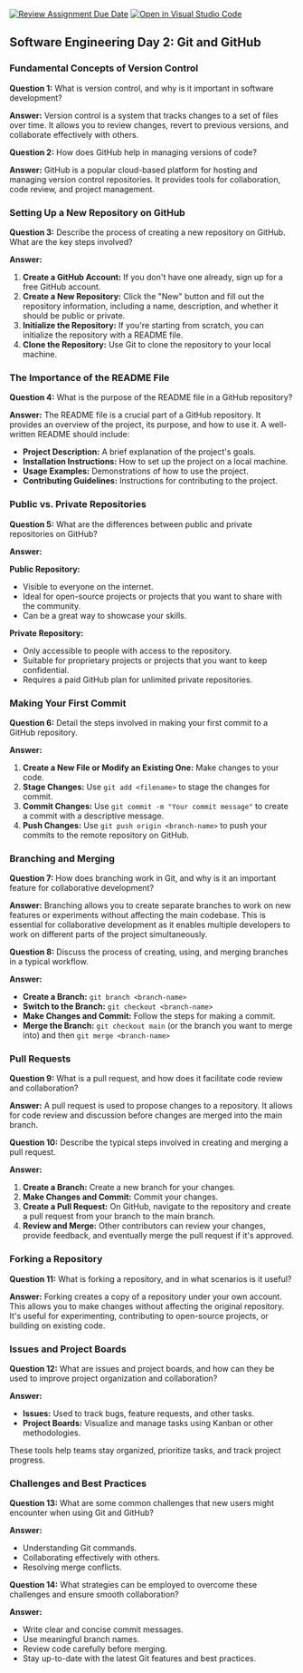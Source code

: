 [![Review Assignment Due Date](https://classroom.github.com/assets/deadline-readme-button-22041afd0340ce965d47ae6ef1cefeee28c7c493a6346c4f15d667ab976d596c.svg)](https://classroom.github.com/a/8wgCKhpZ)
[![Open in Visual Studio Code](https://classroom.github.com/assets/open-in-vscode-2e0aaae1b6195c2367325f4f02e2d04e9abb55f0b24a779b69b11b9e10269abc.svg)](https://classroom.github.com/online_ide?assignment_repo_id=16295741&assignment_repo_type=AssignmentRepo)
## **Software Engineering Day 2: Git and GitHub**

### **Fundamental Concepts of Version Control**

**Question 1:** What is version control, and why is it important in software development?

**Answer:** Version control is a system that tracks changes to a set of files over time. It allows you to review changes, revert to previous versions, and collaborate effectively with others.

**Question 2:** How does GitHub help in managing versions of code?

**Answer:** GitHub is a popular cloud-based platform for hosting and managing version control repositories. It provides tools for collaboration, code review, and project management.

### **Setting Up a New Repository on GitHub**

**Question 3:** Describe the process of creating a new repository on GitHub. What are the key steps involved?

**Answer:**

1. **Create a GitHub Account:** If you don't have one already, sign up for a free GitHub account.
2. **Create a New Repository:** Click the "New" button and fill out the repository information, including a name, description, and whether it should be public or private.
3. **Initialize the Repository:** If you're starting from scratch, you can initialize the repository with a README file.
4. **Clone the Repository:** Use Git to clone the repository to your local machine.

### **The Importance of the README File**

**Question 4:** What is the purpose of the README file in a GitHub repository?

**Answer:** The README file is a crucial part of a GitHub repository. It provides an overview of the project, its purpose, and how to use it. A well-written README should include:

* **Project Description:** A brief explanation of the project's goals.
* **Installation Instructions:** How to set up the project on a local machine.
* **Usage Examples:** Demonstrations of how to use the project.
* **Contributing Guidelines:** Instructions for contributing to the project.

### **Public vs. Private Repositories**

**Question 5:** What are the differences between public and private repositories on GitHub?

**Answer:**

**Public Repository:**
* Visible to everyone on the internet.
* Ideal for open-source projects or projects that you want to share with the community.
* Can be a great way to showcase your skills.

**Private Repository:**
* Only accessible to people with access to the repository.
* Suitable for proprietary projects or projects that you want to keep confidential.
* Requires a paid GitHub plan for unlimited private repositories.

### **Making Your First Commit**

**Question 6:** Detail the steps involved in making your first commit to a GitHub repository.

**Answer:**

1. **Create a New File or Modify an Existing One:** Make changes to your code.
2. **Stage Changes:** Use `git add <filename>` to stage the changes for commit.
3. **Commit Changes:** Use `git commit -m "Your commit message"` to create a commit with a descriptive message.
4. **Push Changes:** Use `git push origin <branch-name>` to push your commits to the remote repository on GitHub.

### **Branching and Merging**

**Question 7:** How does branching work in Git, and why is it an important feature for collaborative development?

**Answer:** Branching allows you to create separate branches to work on new features or experiments without affecting the main codebase. This is essential for collaborative development as it enables multiple developers to work on different parts of the project simultaneously.

**Question 8:** Discuss the process of creating, using, and merging branches in a typical workflow.

**Answer:**

* **Create a Branch:** `git branch <branch-name>`
* **Switch to the Branch:** `git checkout <branch-name>`
* **Make Changes and Commit:** Follow the steps for making a commit.
* **Merge the Branch:** `git checkout main` (or the branch you want to merge into) and then `git merge <branch-name>`

### **Pull Requests**

**Question 9:** What is a pull request, and how does it facilitate code review and collaboration?

**Answer:** A pull request is used to propose changes to a repository. It allows for code review and discussion before changes are merged into the main branch.

**Question 10:** Describe the typical steps involved in creating and merging a pull request.

**Answer:**

1. **Create a Branch:** Create a new branch for your changes.
2. **Make Changes and Commit:** Commit your changes.
3. **Create a Pull Request:** On GitHub, navigate to the repository and create a pull request from your branch to the main branch.
4. **Review and Merge:** Other contributors can review your changes, provide feedback, and eventually merge the pull request if it's approved.

### **Forking a Repository**

**Question 11:** What is forking a repository, and in what scenarios is it useful?

**Answer:** Forking creates a copy of a repository under your own account. This allows you to make changes without affecting the original repository. It's useful for experimenting, contributing to open-source projects, or building on existing code.

### **Issues and Project Boards**

**Question 12:** What are issues and project boards, and how can they be used to improve project organization and collaboration?

**Answer:**

* **Issues:** Used to track bugs, feature requests, and other tasks.
* **Project Boards:** Visualize and manage tasks using Kanban or other methodologies.

These tools help teams stay organized, prioritize tasks, and track project progress.

### **Challenges and Best Practices**

**Question 13:** What are some common challenges that new users might encounter when using Git and GitHub?

**Answer:**

* Understanding Git commands.
* Collaborating effectively with others.
* Resolving merge conflicts.

**Question 14:** What strategies can be employed to overcome these challenges and ensure smooth collaboration?

**Answer:**

* Write clear and concise commit messages.
* Use meaningful branch names.
* Review code carefully before merging.
* Stay up-to-date with the latest Git features and best practices.

